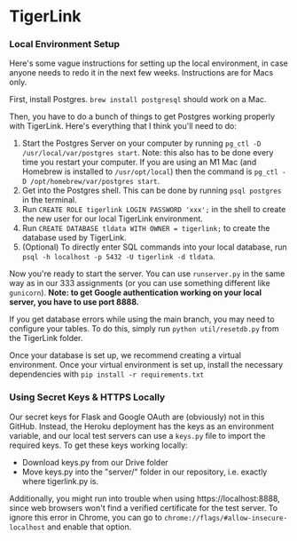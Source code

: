 # TigerLink

### Local Environment Setup

Here's some vague instructions for setting up the local environment, in
case anyone needs to redo it in the next few weeks. Instructions are
for Macs only.

First, install Postgres. `brew install postgresql` should work on a Mac.

Then, you have to do a bunch of things to get Postgres working properly
with TigerLink. Here's everything that I think you'll need to do:
1. Start the Postgres Server on your computer by running
`pg_ctl -D /usr/local/var/postgres start`. Note: this also has to be done
every time you restart your computer. If you are using an M1 Mac (and Homebrew
is installed to `/usr/opt/local`) then the command is `pg_ctl -D /opt/homebrew/var/postgres start`.
2. Get into the Postgres shell. This can be done by running
`psql postgres` in the terminal. 
3. Run `CREATE ROLE tigerlink LOGIN PASSWORD 'xxx';` in the shell to
create the new user for our local TigerLink environment.
4. Run `CREATE DATABASE tldata WITH OWNER = tigerlink;` to create the
database used by TigerLink.
5. (Optional) To directly enter SQL commands into your local database, run
`psql -h localhost -p 5432 -U tigerlink -d tldata`.

Now you're ready to start the server. You can use `runserver.py` in the
same way as in our 333 assignments (or you can use something different
like `gunicorn`). **Note: to get Google authentication working on your
local server, you have to use port 8888.**

If you get database errors while using the main branch, you may need to configure
your tables. To do this, simply run `python util/resetdb.py` from the TigerLink folder. 

Once your database is set up, we recommend creating a virtual environment. Once your virtual
environment is set up, install the necessary dependencies with `pip install -r requirements.txt`

### Using Secret Keys & HTTPS Locally
Our secret keys for Flask and Google OAuth are (obviously) not in this GitHub.
Instead, the Heroku deployment has the keys as an environment variable, and our
local test servers can use a `keys.py` file to import the required keys.
To get these keys working locally:
* Download keys.py from our Drive folder
* Move keys.py into the "server/" folder in our repository, i.e. exactly
where tigerlink.py is.

Additionally, you might run into trouble when using https://localhost:8888,
since web browsers won't find a verified certificate for the test server.
To ignore this error in Chrome, you can go to 
`chrome://flags/#allow-insecure-localhost` and enable that option.
